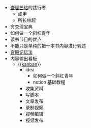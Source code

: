 - [查理芒格](<查理芒格.md>)的践行者
    - 成甲
    - 所长林超
- 穷查理宝典
- 如何做一个斜杠青年
- 读书节目的优点
- 不能只是单纯的把一本书内容进行转述
- [宫殿记忆法](<宫殿记忆法.md>)
- 内容输出看板
    - {{[kanban](<kanban.md>)}}
        - idea
            - 如何做一个斜杠青年
            - notion 基础教程
        - 收集资料
        - 写脚本
        - 文章发布
        - 录制视频
        - 视频编辑
        - 视频发布
